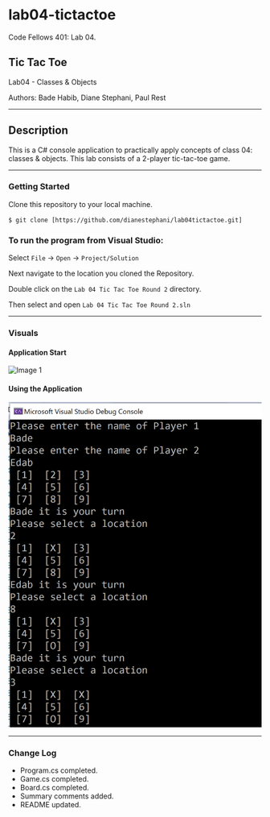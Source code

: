 # lab04-tictactoe
Code Fellows 401: Lab 04.

## Tic Tac Toe

Lab04 - Classes & Objects

Authors: Bade Habib, Diane Stephani, Paul Rest

----

## Description
This is a C# console application to practically apply concepts of class 04: classes & objects. This lab consists of a 2-player tic-tac-toe game.

---

### Getting Started
Clone this repository to your local machine.

```
$ git clone [https://github.com/dianestephani/lab04tictactoe.git]
```

### To run the program from Visual Studio:
Select ```File``` -> ```Open``` -> ```Project/Solution```

Next navigate to the location you cloned the Repository.

Double click on the ```Lab 04 Tic Tac Toe Round 2``` directory.

Then select and open ```Lab 04 Tic Tac Toe Round 2.sln```

---

### Visuals

#### Application Start
![Image 1](image1.png)
#### Using the Application
![Image 1](image.png)

---

### Change Log
- Program.cs completed.
- Game.cs completed.
- Board.cs completed.
- Summary comments added.
- README updated.



